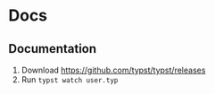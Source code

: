 # Docs

## Documentation
1. Download https://github.com/typst/typst/releases
2. Run `typst watch user.typ`